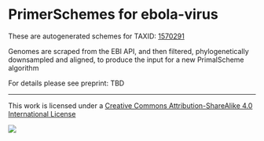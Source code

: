 # PrimerSchemes for ebola-virus

These are autogenerated schemes for TAXID: [1570291](https://www.ncbi.nlm.nih.gov/Taxonomy/Browser/wwwtax.cgi?mode=Info&id=1570291&lvl=3&lin=f&keep=1&srchmode=1&unlock)

Genomes are scraped from the EBI API, and then filtered, phylogenetically downsampled and aligned, to produce the input for a new PrimalScheme algorithm

For details please see preprint: TBD

------------------------------------------------------------------------

This work is licensed under a [Creative Commons Attribution-ShareAlike 4.0 International License](http://creativecommons.org/licenses/by-sa/4.0/) 

![](https://i.creativecommons.org/l/by-sa/4.0/88x31.png)